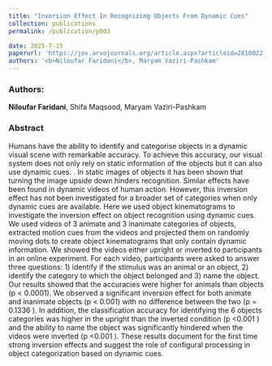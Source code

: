 ```yaml
---
title: "Inversion Effect In Recognizing Objects From Dynamic Cues"
collection: publications
permalink: /publication/p003

date: 2025-7-15
paperurl: 'https://jov.arvojournals.org/article.aspx?articleid=2810022'
authors: '<b>Niloufar Faridani</b>, Maryam Vaziri-Pashkam'
---
```


<h3> Authors: </h3>
<b>Niloufar Faridani</b>, Shifa Maqsood, Maryam Vaziri-Pashkam

<h3> Abstract </h3>
Humans have the ability to identify and categorise objects in a dynamic visual scene with remarkable accuracy. To achieve this accuracy, our visual system does not only rely on static information of the objects but it can also use dynamic cues. . In static images of objects it has been shown that turning the image upside down hinders recognition. Similar effects have been found in dynamic videos of human action. However, this inversion effect has not been investigated for a broader set of categories when only dynamic cues are available. Here we used object kinematograms to investigate the inversion effect on object recognition using dynamic cues. We used videos of 3 animate and 3 inanimate categories of objects, extracted motion cues from the videos and projected them on randomly moving dots to create object kinematograms that only contain dynamic information. We showed the videos either upright or inverted to participants in an online experiment. For each video, participants were asked to answer three questions: 1) identify if the stimulus was an animal or an object, 2) identify the category to which the object belonged and 3) name the object. Our results showed that the accuracies were higher for animals than objects (p < 0.0001). We observed a significant inversion effect for both animate and inanimate objects (p < 0.001) with no difference between the two (p = 0.1336 ). In addition, the classification accuracy for identifying the 6 objects categories was higher in the upright than the inverted condition (p <0.001 ) and the ability to name the object was significantly hindered when the videos were inverted (p <0.001 ). These results document for the first time strong inversion effects and suggest the role of configural processing in object categorization based on dynamic cues.
